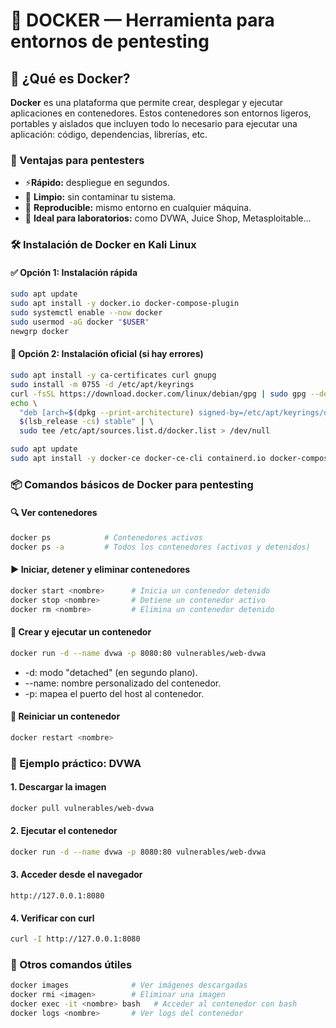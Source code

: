 # 🐳 DOCKER — Herramienta para entornos de pentesting

## 📌 ¿Qué es Docker?

**Docker** es una plataforma que permite crear, desplegar y ejecutar aplicaciones en contenedores. Estos contenedores son entornos ligeros, portables y aislados que incluyen todo lo necesario para ejecutar una aplicación: código, dependencias, librerías, etc.

### 🚀 Ventajas para pentesters

- ⚡**Rápido:** despliegue en segundos.
- 🧼 **Limpio:** sin contaminar tu sistema.
- 🔁 **Reproducible:** mismo entorno en cualquier máquina.
- 🧪 **Ideal para laboratorios:** como DVWA, Juice Shop, Metasploitable...

### 🛠️ Instalación de Docker en Kali Linux

#### ✅ Opción 1: Instalación rápida

```bash
sudo apt update
sudo apt install -y docker.io docker-compose-plugin
sudo systemctl enable --now docker
sudo usermod -aG docker "$USER"
newgrp docker
```

#### 🧩 Opción 2: Instalación oficial (si hay errores)

```bash
sudo apt install -y ca-certificates curl gnupg
sudo install -m 0755 -d /etc/apt/keyrings
curl -fsSL https://download.docker.com/linux/debian/gpg | sudo gpg --dearmor -o /etc/apt/keyrings/docker.gpg
echo \
  "deb [arch=$(dpkg --print-architecture) signed-by=/etc/apt/keyrings/docker.gpg] https://download.docker.com/linux/debian \
  $(lsb_release -cs) stable" | \
  sudo tee /etc/apt/sources.list.d/docker.list > /dev/null

sudo apt update
sudo apt install -y docker-ce docker-ce-cli containerd.io docker-compose-plugin
```

### 📦 Comandos básicos de Docker para pentesting

#### 🔍 Ver contenedores

```Bash
docker ps            # Contenedores activos
docker ps -a         # Todos los contenedores (activos y detenidos)
```

#### ▶️ Iniciar, detener y eliminar contenedores

```Bash
docker start <nombre>      # Inicia un contenedor detenido
docker stop <nombre>       # Detiene un contenedor activo
docker rm <nombre>         # Elimina un contenedor detenido
```

#### 🧱 Crear y ejecutar un contenedor

```Bash
docker run -d --name dvwa -p 8080:80 vulnerables/web-dvwa
```

- -d: modo "detached" (en segundo plano).
- --name: nombre personalizado del contenedor.
- -p: mapea el puerto del host al contenedor.

#### 🔄 Reiniciar un contenedor

```Bash
docker restart <nombre>
```

### 🧪 Ejemplo práctico: DVWA

#### 1. Descargar la imagen

```Bash
docker pull vulnerables/web-dvwa
```

#### 2. Ejecutar el contenedor

```Bash
docker run -d --name dvwa -p 8080:80 vulnerables/web-dvwa
```

#### 3. Acceder desde el navegador

```Code
http://127.0.0.1:8080
```

#### 4. Verificar con curl

```Bash
curl -I http://127.0.0.1:8080
```

### 🧰 Otros comandos útiles

```Bash
docker images              # Ver imágenes descargadas
docker rmi <imagen>        # Eliminar una imagen
docker exec -it <nombre> bash   # Acceder al contenedor con bash
docker logs <nombre>       # Ver logs del contenedor
```

